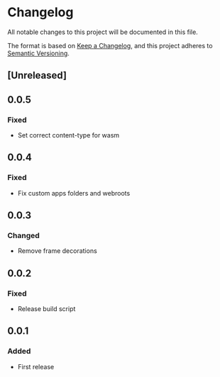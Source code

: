 # Changelog

All notable changes to this project will be documented in this file.

The format is based on [Keep a Changelog](https://keepachangelog.com/en/1.1.0/),
and this project adheres to [Semantic Versioning](https://semver.org/spec/v2.0.0.html).

## [Unreleased]

## 0.0.5

### Fixed

- Set correct content-type for wasm

## 0.0.4

### Fixed

- Fix custom apps folders and webroots

## 0.0.3

### Changed

- Remove frame decorations

## 0.0.2

### Fixed

- Release build script

## 0.0.1

### Added

- First release
